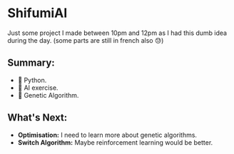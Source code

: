 # ShifumiAI

Just some project I made between 10pm and 12pm as I had this dumb idea during the day. (some parts are still in french also 😓)

## Summary:

- 🐍 Python.
- 🧠 AI exercise.
- 🧬 Genetic Algorithm.

## What's Next:

- **Optimisation:** I need to learn more about genetic algorithms.
- **Switch Algorithm:** Maybe reinforcement learning would be better.
